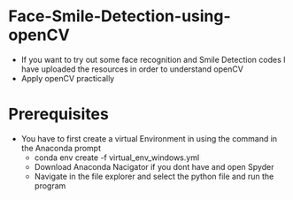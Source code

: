 # Face-Smile-Detection-using-openCV
* If you want to try out some face recognition and Smile Detection codes I have uploaded the resources in order to understand openCV 
* Apply openCV practically
# Prerequisites 
* You have to first create a virtual Environment in using the command in the Anaconda prompt
   - conda env create -f virtual_env_windows.yml
   - Download Anaconda Nacigator if you dont have and open Spyder
   - Navigate in the file explorer and select the python file and run the program
